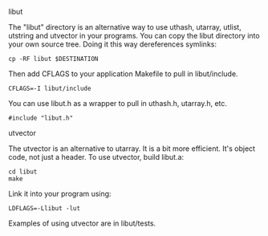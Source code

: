 libut

The "libut" directory is an alternative way to use uthash, utarray, utlist, 
utstring and utvector in your programs. You can copy the libut directory
into your own source tree. Doing it this way dereferences symlinks: 

    cp -RF libut $DESTINATION

Then add CFLAGS to your application Makefile to pull in libut/include.

    CFLAGS=-I libut/include

You can use libut.h as a wrapper to pull in uthash.h, utarray.h, etc. 

    #include "libut.h"

utvector

The utvector is an alternative to utarray. It is a bit more efficient.
It's object code, not just a header. To use utvector, build libut.a:

    cd libut
    make

Link it into your program using:

    LDFLAGS=-Llibut -lut

Examples of using utvector are in libut/tests.
